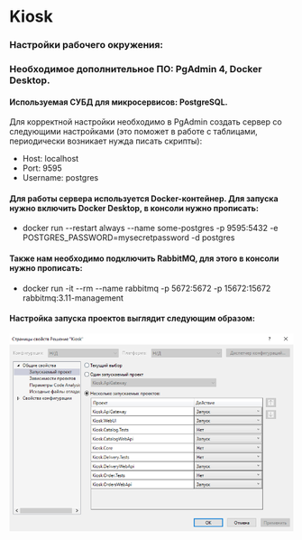 # Kiosk
### Настройки рабочего окружения:
### Необходимое дополнительное ПО: PgAdmin 4, Docker Desktop.
#### Используемая СУБД для микросервисов: PostgreSQL.
Для корректной настройки необходимо в PgAdmin создать сервер со следующими настройками (это поможет в работе с таблицами, периодически возникает нужда писать скрипты):
* Host: localhost 
* Port: 9595
* Username: postgres
#### Для работы сервера используется Docker-контейнер. Для запуска нужно включить Docker Desktop, в консоли нужно прописать:
* docker run --restart always --name some-postgres -p 9595:5432 -e POSTGRES_PASSWORD=mysecretpassword -d postgres
#### Также нам необходимо подключить RabbitMQ, для этого в консоли нужно прописать:
* docker run -it --rm --name rabbitmq -p 5672:5672 -p 15672:15672 rabbitmq:3.11-management
#### Настройка запуска проектов выглядит следующим образом:
![ЗапускПроектов](https://github.com/I1ss/Kiosk/blob/Dev/StartupProjects.png)